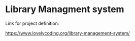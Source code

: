 # Library Managment system

Link for project definition:

https://www.lovelycoding.org/library-management-system/
